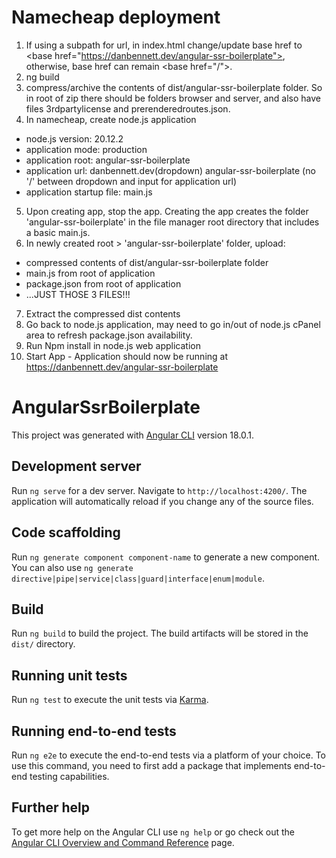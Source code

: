# Namecheap deployment
1. If using a subpath for url, in index.html change/update base href to \<base href="https://danbennett.dev/angular-ssr-boilerplate">, otherwise, base href can remain  \<base href="/">.
2. ng build
3. compress/archive the contents of dist/angular-ssr-boilerplate folder. So in root of zip there should be folders browser and server, and also have files 3rdpartylicense and prerenderedroutes.json.
4. In namecheap, create node.js application
  - node.js version: 20.12.2
  - application mode: production
  - application root: angular-ssr-boilerplate
  - application url: danbennett.dev(dropdown)   angular-ssr-boilerplate (no '/' between dropdown and input for application url)
  - application startup file: main.js
5. Upon creating app, stop the app. Creating the app creates the folder 'angular-ssr-boilerplate' in the file manager root directory that includes a basic main.js.
6. In newly created root > 'angular-ssr-boilerplate' folder, upload:
  - compressed contents of dist/angular-ssr-boilerplate folder
  - main.js from root of application
  - package.json from root of application
  - ...JUST THOSE 3 FILES!!!
7. Extract the compressed dist contents
8. Go back to node.js application, may need to go in/out of node.js cPanel area to refresh package.json availability.
9. Run Npm install in node.js web application
10. Start App - Application should now be running at https://danbennett.dev/angular-ssr-boilerplate

# AngularSsrBoilerplate

This project was generated with [Angular CLI](https://github.com/angular/angular-cli) version 18.0.1.

## Development server

Run `ng serve` for a dev server. Navigate to `http://localhost:4200/`. The application will automatically reload if you change any of the source files.

## Code scaffolding

Run `ng generate component component-name` to generate a new component. You can also use `ng generate directive|pipe|service|class|guard|interface|enum|module`.

## Build

Run `ng build` to build the project. The build artifacts will be stored in the `dist/` directory.

## Running unit tests

Run `ng test` to execute the unit tests via [Karma](https://karma-runner.github.io).

## Running end-to-end tests

Run `ng e2e` to execute the end-to-end tests via a platform of your choice. To use this command, you need to first add a package that implements end-to-end testing capabilities.

## Further help

To get more help on the Angular CLI use `ng help` or go check out the [Angular CLI Overview and Command Reference](https://angular.dev/tools/cli) page.
